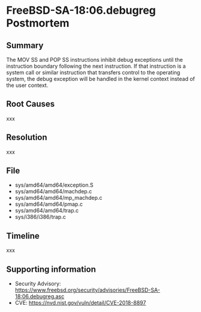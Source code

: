 # FreeBSD-SA-18:06.debugreg Postmortem

## Summary

The MOV SS and POP SS instructions inhibit debug exceptions until the instruction boundary following the next instruction.  If that instruction is a system call or similar instruction that transfers control to the operating system, the debug exception will be handled in the kernel context instead of the user context.

## Root Causes

xxx

## Resolution

xxx

## File

* sys/amd64/amd64/exception.S
* sys/amd64/amd64/machdep.c
* sys/amd64/amd64/mp_machdep.c
* sys/amd64/amd64/pmap.c
* sys/amd64/amd64/trap.c
* sys/i386/i386/trap.c

## Timeline

xxx

## Supporting information

* Security Advisory: https://www.freebsd.org/security/advisories/FreeBSD-SA-18:06.debugreg.asc
* CVE: https://nvd.nist.gov/vuln/detail/CVE-2018-8897
